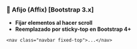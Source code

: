 ### **📌 Afijo (Affix) [Bootstrap 3.x]**

* **Fijar elementos al hacer scroll**
* **Reemplazado por sticky-top en Bootstrap 4+**

```
<nav class="navbar fixed-top">...</nav>
```